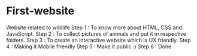 # First-website
Website related to wildlife 
Step 1 : To know more about HTML, CSS and JavaScript. 
Step 2 : To collect pictures of animals and put it in respective folders. 
Step 3 : To create an interactive website which is UX friendly. 
Step 4 : Making it Mobile friendly 
Step 5 : Make it public :)
Step 6 : Done